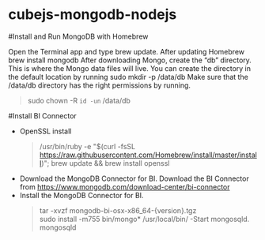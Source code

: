# cubejs-mongodb-nodejs
#Install and Run MongoDB with Homebrew

Open the Terminal app and type brew update.
After updating Homebrew brew install mongodb
After downloading Mongo, create the “db” directory. 
This is where the Mongo data files will live. You can create the directory in the default location by running sudo mkdir -p /data/db
Make sure that the /data/db directory has the right permissions by running.

> sudo chown -R `id -un` /data/db

#Install BI Connector

- OpenSSL install
  > /usr/bin/ruby -e "$(curl -fsSL https://raw.githubusercontent.com/Homebrew/install/master/install)"; brew update && brew install openssl
- Download the MongoDB Connector for BI.
   Download the BI Connector from https://www.mongodb.com/download-center/bi-connector
- Install the MongoDB Connector for BI.
   > tar -xvzf mongodb-bi-osx-x86_64-{version}.tgz  
   > sudo install -m755 bin/mongo* /usr/local/bin/
 -Start mongosqld.
   > mongosqld
  

